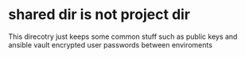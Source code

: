# shared dir is not project dir
This direcotry just keeps some common stuff such as public keys and ansible vault encrypted user passwords between enviroments
